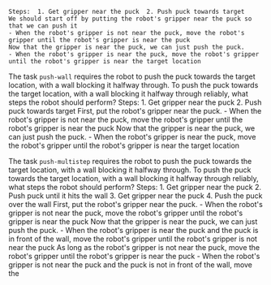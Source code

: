 
    Steps:  1. Get gripper near the puck  2. Push puck towards target
    We should start off by putting the robot's gripper near the puck so that we can push it
    - When the robot's gripper is not near the puck, move the robot's gripper until the robot's gripper is near the puck
    Now that the gripper is near the puck, we can just push the puck.
    - When the robot's gripper is near the puck, move the robot's gripper until the robot's gripper is near the target location

The task `push-wall` requires the robot to push the puck towards the target location, with a wall blocking it halfway through.
To push the puck towards the target location, with a wall blocking it halfway through reliably, what steps the robot should perform?
    Steps:  1. Get gripper near the puck  2. Push puck towards target
    First, put the robot's gripper near the puck.
    - When the robot's gripper is not near the puck, move the robot's gripper until the robot's gripper is near the puck
    Now that the gripper is near the puck, we can just push the puck.
    - When the robot's gripper is near the puck, move the robot's gripper until the robot's gripper is near the target location

The task `push-multistep` requires the robot to push the puck towards the target location, with a wall blocking it halfway through.
To push the puck towards the target location, with a wall blocking it halfway through reliably, what steps the robot should perform?
    Steps:  1. Get gripper near the puck  2. Push puck until it hits the wall  3. Get gripper near the puck  4. Push the puck over the wall
    First, put the robot's gripper near the puck.
    - When the robot's gripper is not near the puck, move the robot's gripper until the robot's gripper is near the puck
    Now that the gripper is near the puck, we can just push the puck.
    - When the robot's gripper is near the puck and the puck is in front of the wall, move the robot's gripper until the robot's gripper is not near the puck
    As long as the robot's gripper is not near the puck, move the robot's gripper until the robot's gripper is near the puck
    - When the robot's gripper is not near the puck and the puck is not in front of the wall, move the